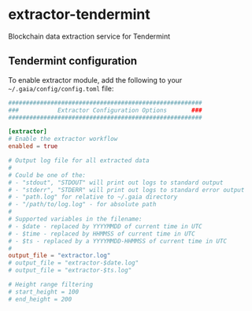 # extractor-tendermint

Blockchain data extraction service for Tendermint


## Tendermint configuration

To enable extractor module, add the following to your `~/.gaia/config/config.toml` file:

```toml
#######################################################
###           Extractor Configuration Options       ###
#######################################################

[extractor]
# Enable the extractor workflow
enabled = true

# Output log file for all extracted data
#
# Could be one of the:
# - "stdout", "STDOUT" will print out logs to standard output
# - "stderr", "STDERR" will print out logs to standard error output
# - "path.log" for relative to ~/.gaia directory
# - "/path/to/log.log" - for absolute path
#
# Supported variables in the filename:
# - $date - replaced by YYYYMMDD of current time in UTC
# - $time - replaced by HHMMSS of current time in UTC
# - $ts - replaced by a YYYYMMDD-HHMMSS of current time in UTC
#
output_file = "extractor.log"
# output_file = "extractor-$date.log"
# output_file = "extractor-$ts.log"

# Height range filtering
# start_height = 100
# end_height = 200
```
